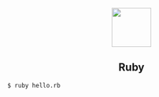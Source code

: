 <p align="center">
  <img src="https://pre00.deviantart.net/ec01/th/pre/i/2013/008/1/9/ruby_by_sakatagintoki117-d5qwq2l.png" width="80" />
</p>

<h2 align="center">Ruby</h2>

```
$ ruby hello.rb
```
